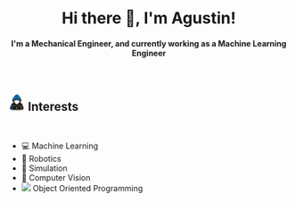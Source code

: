 
<h1 align="center">Hi there 👋, I'm Agustin!</h1>

<h4 align="center">I'm a Mechanical Engineer, and currently working as a Machine Learning Engineer </h4>


<br>

	
## <picture><img src = "https://github.com/0xAbdulKhalid/0xAbdulKhalid/raw/main/assets/mdImages/about_me.gif" width = 30px></picture> **Interests**
<br>

- :computer: Machine Learning
- :robot: Robotics
- :dna: Simulation
- :eyes: Computer Vision
- <img src="https://media2.giphy.com/media/QssGEmpkyEOhBCb7e1/giphy.gif?cid=ecf05e47a0n3gi1bfqntqmob8g9aid1oyj2wr3ds3mg700bl&rid=giphy.gif" width ="15"> Object Oriented Programming






